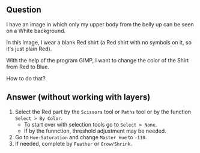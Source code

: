 ## Question

I have an image in which only my upper body from the belly up can be seen on a White background.

In this image, I wear a blank Red shirt (a Red shirt with no symbols on it, so it's just plain Red).

With the help of the program GIMP, I want to change the color of the Shirt from Red to Blue.

How to do that?

## Answer (without working with layers)

1. Select the Red part by the `Scissors` tool or `Paths` tool or by the function `Select > By Color`.
	* To start over with selection tools go to `Select > None`.
 	* If by the funnction, threshold adjustment may be needed.
3. Go to `Hue-Saturation` and change `Master Hue` to `-110`.
4. If needed, complete by `Feather` or `Grow/Shrink`.
